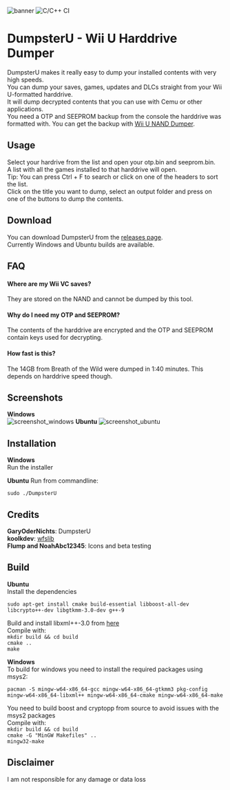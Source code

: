 
![banner](https://i.imgur.com/5E2pCry.png)
![C/C++ CI](https://github.com/GaryOderNichts/DumpsterU/workflows/C/C++%20CI/badge.svg)
# DumpsterU - Wii U Harddrive Dumper  
DumpsterU makes it really easy to dump your installed contents with very high speeds.  
You can dump your saves, games, updates and DLCs straight from your Wii U-formatted harddrive.  
It will dump decrypted contents that you can use with Cemu or other applications.  
You need a OTP and SEEPROM backup from the console the harddrive was formatted with. You can get the backup with [Wii U NAND Dumper](https://github.com/koolkdev/wiiu-nanddumper).  

## Usage  
Select your hardrive from the list and open your otp.bin and seeprom.bin.  
A list with all the games installed to that harddrive will open.  
Tip: You can press Ctrl + F to search or click on one of the headers to sort the list.  
Click on the title you want to dump, select an output folder and press on one of the buttons to dump the contents.

## Download
You can download DumpsterU from the [releases page](https://github.com/GaryOderNichts/DumpsterU/releases).  
Currently Windows and Ubuntu builds are available.

## FAQ
#### Where are my Wii VC saves?  
They are stored on the NAND and cannot be dumped by this tool.  
#### Why do I need my OTP and SEEPROM?
The contents of the harddrive are encrypted and the OTP and SEEPROM contain keys used for decrypting.
#### How fast is this?
The 14GB from Breath of the Wild were dumped in 1:40 minutes. This depends on harddrive speed though.

## Screenshots
<b>Windows</b>  
![screenshot_windows](https://i.imgur.com/Dbz085J.png "Screenshot on Windows")
<b>Ubuntu</b>
![screenshot_ubuntu](https://i.imgur.com/HLENggc.png "Screenshot on Ubuntu")

## Installation
<b>Windows</b>  
Run the installer

<b>Ubuntu</b>
Run from commandline:
```
sudo ./DumpsterU
```

## Credits
<b>GaryOderNichts</b>: DumpsterU  
<b>koolkdev</b>: [wfslib](https://github.com/koolkdev/wfslib)  
<b>Flump and NoahAbc12345</b>: Icons and beta testing

## Build
<b>Ubuntu</b>  
Install the dependencies  
```
sudo apt-get install cmake build-essential libboost-all-dev libcrypto++-dev libgtkmm-3.0-dev g++-9
```
Build and install libxml++-3.0 from [here](http://ftp.gnome.org/pub/GNOME/sources/libxml++/3.0)  
Compile with:  
`mkdir build && cd build`  
`cmake ..`  
`make`

<b>Windows</b>  
To build for windows you need to install the required packages using msys2:  
```
pacman -S mingw-w64-x86_64-gcc mingw-w64-x86_64-gtkmm3 pkg-config mingw-w64-x86_64-libxml++ mingw-w64-x86_64-cmake mingw-w64-x86_64-make
```  
You need to build boost and cryptopp from source to avoid issues with the msys2 packages  
Compile with:  
`mkdir build && cd build`  
`cmake -G "MinGW Makefiles" ..`  
`mingw32-make`

## Disclaimer
I am not responsible for any damage or data loss
